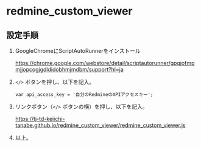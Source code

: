 # redmine_custom_viewer

## 設定手順

1. GoogleChromeにScriptAutoRunnerをインストール

    https://chrome.google.com/webstore/detail/scriptautorunner/gpgjofmpmjjopcogjgdldidobhmjmdbm/support?hl=ja

2. `</>` ボタンを押し、以下を記入。

    ```
    var api_access_key = '自分のRedmineのAPIアクセスキー';
    ```

3. リンクボタン（`</>` ボタンの横）を押し、以下を記入。

    https://tj-td-keiichi-tanabe.github.io/redmine_custom_viewer/redmine_custom_viewer.js

4. 以上。
